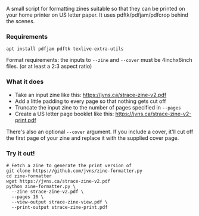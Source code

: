 A small script for formatting zines suitable so that they can be printed on your home printer on US letter paper.
It uses pdftk/pdfjam/pdfcrop behind the scenes.

### Requirements

```
apt install pdfjam pdftk texlive-extra-utils 
```

Format requirements: the inputs to `--zine` and `--cover` must be 4inchx6inch files. (or at least a
2:3 aspect ratio)

### What it does

* Take an input zine like this: https://jvns.ca/strace-zine-v2.pdf
* Add a little padding to every page so that nothing gets cut off
* Truncate the input zine to the number of pages specified in `--pages`
* Create a US letter page booklet like this: https://jvns.ca/strace-zine-v2-print.pdf

There's also an optional `--cover` argument. If you include a cover, it'll cut off the first page of your zine and replace
it with the supplied cover page.

### Try it out!

```
# Fetch a zine to generate the print version of
git clone https://github.com/jvns/zine-formatter.py
cd zine-formatter
wget https://jvns.ca/strace-zine-v2.pdf
python zine-formatter.py \
  --zine strace-zine-v2.pdf \
  --pages 16 \
  --view-output strace-zine-view.pdf \
  --print-output strace-zine-print.pdf
```
